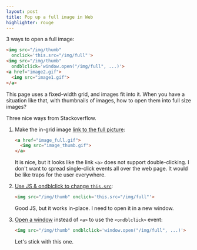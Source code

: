 ```yaml
---
layout: post
title: Pop up a full image in Web
highlighter: rouge
---
```


3 ways to open a full image:

```html
<img src="/img/thumb"
  onclick='this.src="/img/full"'>
<img src="/img/thumb"
  ondblclick='window.open("/img/full", ...)'>
<a href="image2.gif">
  <img src="image1.gif">
</a>
```


<!--more-->

This page uses a fixed-width grid, and images fit into it.
When you have a situation like that, with thumbnails of images,
how to open them into full size images?

Three nice ways from Stackoverflow.
1. Make the in-grid image [link to the full picture](https://stackoverflow.com/questions/467927/how-can-i-make-a-thumbnail-img-show-a-full-size-image-when-clicked/468088#468088):

   ```html
   <a href="image_full.gif">
     <img src="image_thumb.gif">
   </a>
   ```

   It is nice, but it looks like the link `<a>` does not support double-clicking.
   I don't want to spread single-click events all over the web page.
   It would be like traps for the user everywhere.
  
2. [Use JS & ondblclick to change `this.src`](https://stackoverflow.com/questions/467927/how-can-i-make-a-thumbnail-img-show-a-full-size-image-when-clicked/467946#467946):

   ```html
   <img src="/img/thumb" onclick='this.src="/img/full"'>
   ```
   
   Good JS, but it works in-place. I need to open it in a new window.

3. [Open a window](https://stackoverflow.com/questions/32954980/html-js-how-to-open-an-image-in-an-image-popup-by-clicking-on-it/63511881#63511881) instead of `<a>` to use the `<ondblclick>` event:

   ```html
   <img src="/img/thumb" ondblclick='window.open("/img/full", ...)'>
   ```

   Let's stick with this one.

